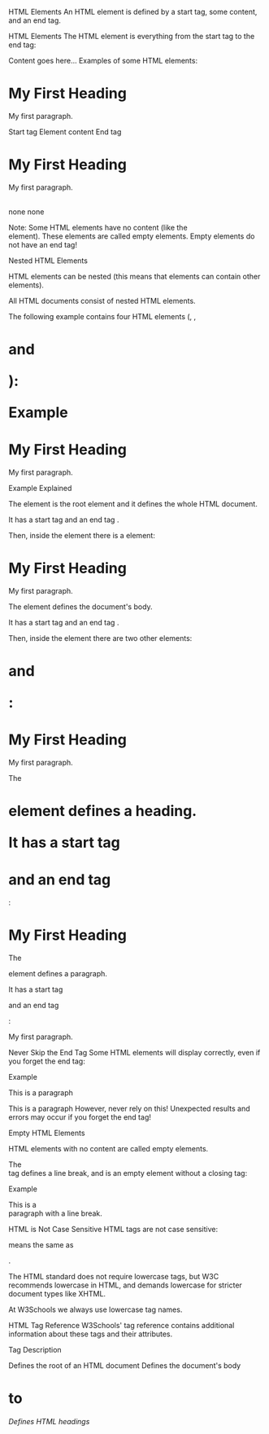 HTML Elements
An HTML element is defined by a start tag, some content, and an end tag.

HTML Elements
The HTML element is everything from the start tag to the end tag:

<tagname>Content goes here...</tagname>
Examples of some HTML elements:

<h1>My First Heading</h1>
<p>My first paragraph.</p>

<!-- Put in a table -->
Start tag	Element content	End tag
<h1>	My First Heading	</h1>
<p>	My first paragraph.	</p>
<br>	none	none


Note: Some HTML elements have no content (like the <br> element). These elements are called empty elements. Empty elements do not have an end tag!

Nested HTML Elements

HTML elements can be nested (this means that elements can contain other elements).

All HTML documents consist of nested HTML elements.

The following example contains four HTML elements (<html>, <body>, <h1> and <p>):

Example
<!DOCTYPE html>
<html>
<body>

<h1>My First Heading</h1>
<p>My first paragraph.</p>

</body>
</html>


Example Explained

The <html> element is the root element and it defines the whole HTML document.

It has a start tag <html> and an end tag </html>.

Then, inside the <html> element there is a <body> element:

<body>

<h1>My First Heading</h1>
<p>My first paragraph.</p>

</body>
The <body> element defines the document's body.

It has a start tag <body> and an end tag </body>.

Then, inside the <body> element there are two other elements: <h1> and <p>:

<h1>My First Heading</h1>
<p>My first paragraph.</p>
The <h1> element defines a heading.

It has a start tag <h1> and an end tag </h1>:

<h1>My First Heading</h1>
The <p> element defines a paragraph.

It has a start tag <p> and an end tag </p>:

<p>My first paragraph.</p>
Never Skip the End Tag
Some HTML elements will display correctly, even if you forget the end tag:

Example
<html>
<body>

<p>This is a paragraph
<p>This is a paragraph

</body>
</html>
However, never rely on this! Unexpected results and errors may occur if you forget the end tag!

Empty HTML Elements

HTML elements with no content are called empty elements.

The <br> tag defines a line break, and is an empty element without a closing tag:

Example
<p>This is a <br> paragraph with a line break.</p>
HTML is Not Case Sensitive
HTML tags are not case sensitive: <P> means the same as <p>.

The HTML standard does not require lowercase tags, but W3C recommends lowercase in HTML, and demands lowercase for stricter document types like XHTML.

At W3Schools we always use lowercase tag names.

HTML Tag Reference
W3Schools' tag reference contains additional information about these tags and their attributes.


<!-- Put in a table -->
Tag	    Description
<html>	Defines the root of an HTML document
<body>	Defines the document's body
<h1> to <h6>	Defines HTML headings